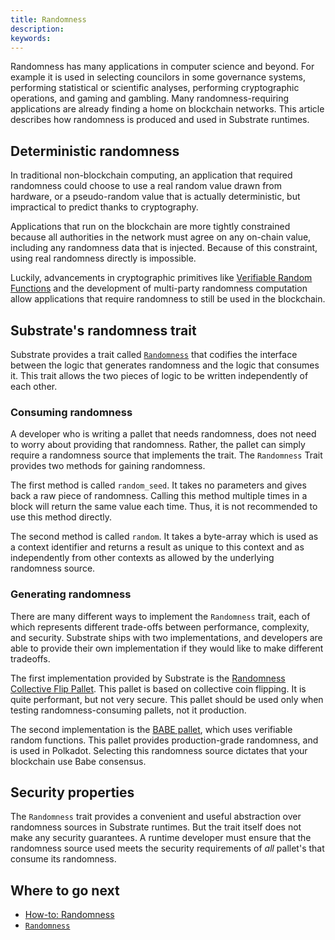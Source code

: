 ```yaml
---
title: Randomness
description:
keywords:
---
```


Randomness has many applications in computer science and beyond.
For example it is used in selecting councilors in some governance systems, performing statistical or scientific analyses, performing cryptographic operations, and gaming and gambling.
Many randomness-requiring applications are already finding a home on blockchain networks.
This article describes how randomness is produced and used in Substrate runtimes.

## Deterministic randomness

In traditional non-blockchain computing, an application that required randomness could choose to use a real random value drawn from hardware, or a pseudo-random value that is actually deterministic, but impractical to predict thanks to cryptography.

Applications that run on the blockchain are more tightly constrained because all authorities in the network must agree on any on-chain value, including any randomness data that is injected.
Because of this constraint, using real randomness directly is impossible.

Luckily, advancements in cryptographic primitives like [Verifiable Random Functions](https://en.wikipedia.org/wiki/Verifiable_random_function) and the development of multi-party randomness computation allow applications that require randomness to still be used in the blockchain.

## Substrate's randomness trait

Substrate provides a trait called [`Randomness`](https://paritytech.github.io/substrate/master/frame_support/traits/trait.Randomness.html) that codifies the interface between the logic that generates randomness and the logic that consumes it.
This trait allows the two pieces of logic to be written independently of each other.

### Consuming randomness

A developer who is writing a pallet that needs randomness, does not need to worry about providing that randomness.
Rather, the pallet can simply require a randomness source that implements the trait.
The `Randomness` Trait provides two methods for gaining randomness.

The first method is called `random_seed`.
It takes no parameters and gives back a raw piece of randomness.
Calling this method multiple times in a block will return the same value each time.
Thus, it is not recommended to use this method directly.

The second method is called `random`.
It takes a byte-array which is used as a context identifier and returns a result as unique to this context and as independently from other contexts as allowed by the underlying randomness source.

### Generating randomness

There are many different ways to implement the `Randomness` trait, each of which represents different trade-offs between performance, complexity, and security.
Substrate ships with two implementations, and developers are able to provide their own implementation if they would like to make different tradeoffs.

The first implementation provided by Substrate is the [Randomness Collective Flip Pallet](https://paritytech.github.io/substrate/master/pallet_randomness_collective_flip/index.html).
This pallet is based on collective coin flipping.
It is quite performant, but not very secure.
This pallet should be used only when testing randomness-consuming pallets, not it production.

The second implementation is the [BABE pallet](https://paritytech.github.io/substrate/master/pallet_babe/index.html), which uses verifiable random functions.
This pallet provides production-grade randomness, and is used in Polkadot.
Selecting this randomness source dictates that your blockchain use Babe consensus.

## Security properties

The `Randomness` trait provides a convenient and useful abstraction over randomness sources in Substrate runtimes.
But the trait itself does not make any security guarantees.
A runtime developer must ensure that the randomness source used meets the security requirements of _all_ pallet's that consume its randomness.

## Where to go next

- [How-to: Randomness](/reference/how-to-guides/pallet-design/randomness/)
- [`Randomness`](https://paritytech.github.io/substrate/master/frame_support/traits/trait.Randomness.html)
